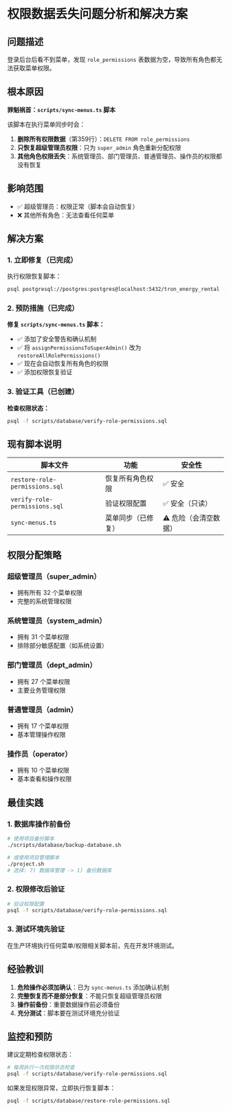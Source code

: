 # 权限数据丢失问题分析和解决方案

## 问题描述

登录后台后看不到菜单，发现 `role_permissions` 表数据为空，导致所有角色都无法获取菜单权限。

## 根本原因

**罪魁祸首：`scripts/sync-menus.ts` 脚本**

该脚本在执行菜单同步时会：
1. **删除所有权限数据**（第359行）：`DELETE FROM role_permissions`
2. **只恢复超级管理员权限**：只为 `super_admin` 角色重新分配权限
3. **其他角色权限丢失**：系统管理员、部门管理员、普通管理员、操作员的权限都没有恢复

## 影响范围

- ✅ 超级管理员：权限正常（脚本会自动恢复）
- ❌ 其他所有角色：无法查看任何菜单

## 解决方案

### 1. 立即修复（已完成）

执行权限恢复脚本：
```bash
psql postgresql://postgres:postgres@localhost:5432/tron_energy_rental -f scripts/database/restore-role-permissions.sql
```

### 2. 预防措施（已完成）

**修复 `scripts/sync-menus.ts` 脚本：**

- ✅ 添加了安全警告和确认机制
- ✅ 将 `assignPermissionsToSuperAdmin()` 改为 `restoreAllRolePermissions()`
- ✅ 现在会自动恢复所有角色的权限
- ✅ 添加权限恢复验证

### 3. 验证工具（已创建）

**检查权限状态：**
```bash
psql -f scripts/database/verify-role-permissions.sql
```

## 现有脚本说明

| 脚本文件 | 功能 | 安全性 |
|---------|------|--------|
| `restore-role-permissions.sql` | 恢复所有角色权限 | ✅ 安全 |
| `verify-role-permissions.sql` | 验证权限配置 | ✅ 安全（只读） |
| `sync-menus.ts` | 菜单同步（已修复） | ⚠️ 危险（会清空数据） |

## 权限分配策略

### 超级管理员（super_admin）
- 拥有所有 32 个菜单权限
- 完整的系统管理权限

### 系统管理员（system_admin）
- 拥有 31 个菜单权限
- 排除部分敏感配置（如系统设置）

### 部门管理员（dept_admin）
- 拥有 27 个菜单权限
- 主要业务管理权限

### 普通管理员（admin）
- 拥有 17 个菜单权限
- 基本管理操作权限

### 操作员（operator）
- 拥有 10 个菜单权限
- 基本查看和操作权限

## 最佳实践

### 1. 数据库操作前备份
```bash
# 使用项目备份脚本
./scripts/database/backup-database.sh

# 或使用项目管理脚本
./project.sh
# 选择: 7) 数据库管理 -> 1) 备份数据库
```

### 2. 权限修改后验证
```bash
# 验证权限配置
psql -f scripts/database/verify-role-permissions.sql
```

### 3. 测试环境先验证
在生产环境执行任何菜单/权限相关脚本前，先在开发环境测试。

## 经验教训

1. **危险操作必须加确认**：已为 `sync-menus.ts` 添加确认机制
2. **完整恢复而不是部分恢复**：不能只恢复超级管理员权限
3. **操作前备份**：重要数据操作前必须备份
4. **充分测试**：脚本要在测试环境充分验证

## 监控和预防

建议定期检查权限状态：
```bash
# 每周执行一次权限状态检查
psql -f scripts/database/verify-role-permissions.sql
```

如果发现权限异常，立即执行恢复脚本：
```bash
psql -f scripts/database/restore-role-permissions.sql
```
